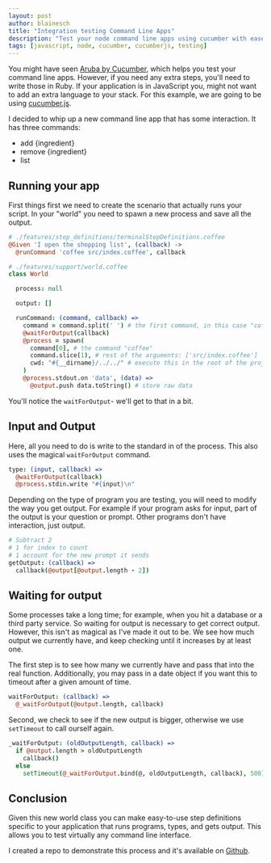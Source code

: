 ```yaml
---
layout: post
author: blainesch
title: "Integration testing Command Line Apps"
description: "Test your node command line apps using cucumber with ease."
tags: [javascript, node, cucumber, cucumberjs, testing]
---
```


You might have seen [Aruba by Cucumber](https://github.com/cucumber/aruba), which helps you test your command line apps. However, if you need any extra steps, you'll need to write those in Ruby. If your application is in JavaScript you, might not want to add an extra language to your stack. For this example, we are going to be using [cucumber.js](https://github.com/cucumber/cucumber-js).

I decided to whip up a new command line app that has some interaction. It has three commands:
* add {ingredient}
* remove {ingredient}
* list

## Running your app

First things first we need to create the scenario that actually runs your script. In your "world" you need to spawn a new process and save all the output.

~~~ coffeescript
# ./features/step_definitions/terminalStepDefinitions.coffee
@Given 'I open the shopping list', (callback) ->
  @runCommand 'coffee src/index.coffee', callback
~~~

~~~ coffeescript
# ./features/support/world.coffee
class World

  process: null

  output: []

  runCommand: (command, callback) =>
    command = command.split(' ') # the first command, in this case "coffee"
    @waitForOutput(callback)
    @process = spawn(
      command[0], # the command "coffee"
      command.slice(1), # rest of the arguments: ['src/index.coffee']
      cwd: "#{__dirname}/../../" # execute this in the root of the project
    )
    @process.stdout.on 'data', (data) =>
      @output.push data.toString() # store raw data
~~~

You'll notice the `waitForOutput`- we'll get to that in a bit.

## Input and Output

Here, all you need to do is write to the standard in of the process. This also uses the magical `waitForOutput` command.

~~~ coffeescript
type: (input, callback) =>
  @waitForOutput(callback)
  @process.stdin.write "#{input}\n"
~~~

Depending on the type of program you are testing, you will need to modify the way you get output. For example if your program asks for input, part of the output is your question or prompt. Other programs don't have interaction, just output.

~~~ coffeescript
# Subtract 2
# 1 for index to count
# 1 account for the new prompt it sends
getOutput: (callback) =>
  callback(@output[@output.length - 2])
~~~

## Waiting for output

Some processes take a long time; for example, when you hit a database or a third party service. So waiting for output is necessary to get correct output. However, this isn't as magical as I've made it out to be. We see how much output we currently have, and keep checking until it increases by at least one.

The first step is to see how many we currently have and pass that into the real function. Additionally, you may pass in a date object if you want this to timeout after a given amount of time.

~~~ coffeescript
waitForOutput: (callback) =>
  @_waitForOutput(@output.length, callback)
~~~

Second, we check to see if the new output is bigger, otherwise we use `setTimeout` to call ourself again.

~~~ coffeescript
_waitForOutput: (oldOutputLength, callback) =>
  if @output.length > oldOutputLength
    callback()
  else
    setTimeout(@_waitForOutput.bind(@, oldOutputLength, callback), 500)
~~~

## Conclusion

Given this new world class you can make easy-to-use step definitions specific to your application that runs programs, types, and gets output. This allows you to test virtually any command line interface.

I created a repo to demonstrate this process and it's available on [Github](https://github.com/blainesch/shopping-list).
